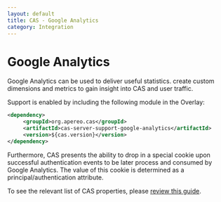 ```yaml
---
layout: default
title: CAS - Google Analytics
category: Integration
---
```


# Google Analytics

Google Analytics can be used to deliver useful statistics. create custom dimensions and metrics to gain insight into CAS and user traffic.


Support is enabled by including the following module in the Overlay:

```xml
<dependency>
     <groupId>org.apereo.cas</groupId>
     <artifactId>cas-server-support-google-analytics</artifactId>
     <version>${cas.version}</version>
</dependency>
```

Furthermore, CAS presents the ability to drop in a special cookie upon successful authentication events to be later process and consumed by Google Analytics. The value of this cookie is determined as a principal/authentication attribute.

To see the relevant list of CAS properties, please [review this guide](../configuration/Configuration-Properties.html#google-analytics).
